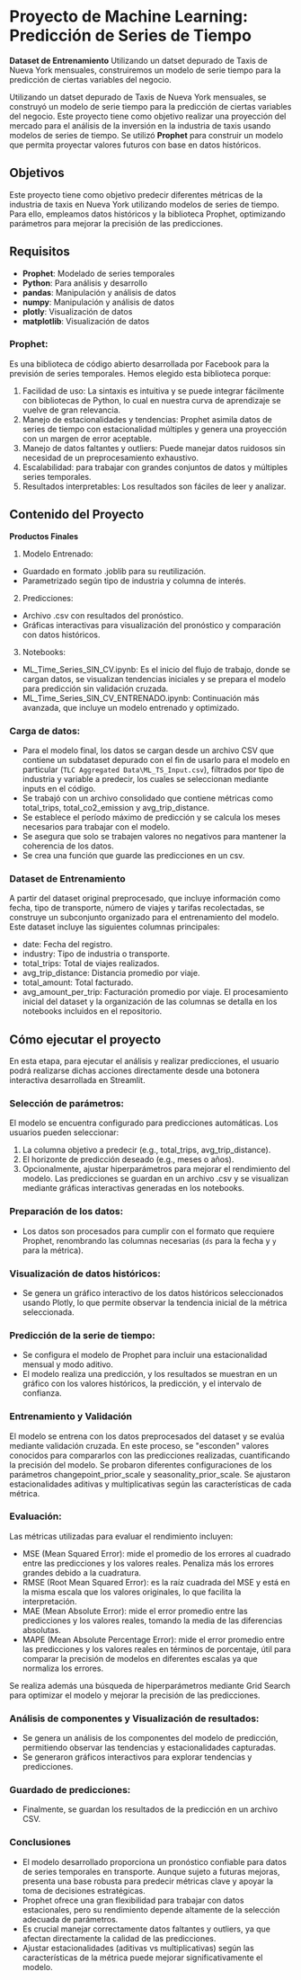 # Proyecto de Machine Learning: Predicción de Series de Tiempo

**Dataset de Entrenamiento**
Utilizando un datset depurado de Taxis de Nueva York mensuales, construiremos un modelo de serie tiempo para la predicción de ciertas variables del negocio.

Utilizando un datset depurado de Taxis de Nueva York mensuales, se construyó un modelo de serie tiempo para la predicción de ciertas variables del negocio.
Este proyecto tiene como objetivo realizar una proyección del mercado para el análisis de la inversión en la industria de taxis usando modelos de series de tiempo. Se utilizó **Prophet** para construir un modelo que permita proyectar valores futuros con base en datos históricos.

## Objetivos

Este proyecto tiene como objetivo predecir diferentes métricas de la industria de taxis en Nueva York utilizando modelos de series de tiempo. Para ello, empleamos datos históricos y la biblioteca Prophet, optimizando parámetros para mejorar la precisión de las predicciones.

## Requisitos

- **Prophet**: Modelado de series temporales
- **Python**: Para análisis y desarrollo
- **pandas**: Manipulación y análisis de datos
- **numpy**: Manipulación y análisis de datos
- **plotly**: Visualización de datos
- **matplotlib**: Visualización de datos

### Prophet:

Es una biblioteca de código abierto desarrollada por Facebook para la previsión de series temporales. Hemos elegido esta biblioteca porque:

1. Facilidad de uso: La sintaxis es intuitiva y se puede integrar fácilmente con bibliotecas de Python, lo cual en nuestra curva de aprendizaje se vuelve de gran relevancia.
2. Manejo de estacionalidades y tendencias: Prophet asimila datos de series de tiempo con estacionalidad múltiples y genera una proyección con un margen de error aceptable.
3. Manejo de datos faltantes y outliers: Puede manejar datos ruidosos sin necesidad de un preprocesamiento exhaustivo.
4. Escalabilidad: para trabajar con grandes conjuntos de datos y múltiples series temporales.
5. Resultados interpretables: Los resultados son fáciles de leer y analizar.

## Contenido del Proyecto

**Productos Finales**

1. Modelo Entrenado:

- Guardado en formato .joblib para su reutilización.
- Parametrizado según tipo de industria y columna de interés.

2. Predicciones:

- Archivo .csv con resultados del pronóstico.
- Gráficas interactivas para visualización del pronóstico y comparación con datos históricos.

3. Notebooks:

- ML_Time_Series_SIN_CV.ipynb: Es el inicio del flujo de trabajo, donde se cargan datos, se visualizan tendencias iniciales y se prepara el modelo para predicción sin validación cruzada.
- ML_Time_Series_SIN_CV_ENTRENADO.ipynb: Continuación más avanzada, que incluye un modelo entrenado y optimizado.

### Carga de datos:

- Para el modelo final, los datos se cargan desde un archivo CSV que contiene un subdataset depurado con el fin de usarlo para el modelo en particular (`TLC Aggregated Data\ML_TS_Input.csv`), filtrados por tipo de industria y variable a predecir, los cuales se seleccionan mediante inputs en el código.
- Se trabajó con un archivo consolidado que contiene métricas como total_trips, total_co2_emission y avg_trip_distance.
- Se establece el período máximo de predicción y se calcula los meses necesarios para trabajar con el modelo.
- Se asegura que solo se trabajen valores no negativos para mantener la coherencia de los datos.
- Se crea una función que guarde las predicciones en un csv.

### Dataset de Entrenamiento

A partir del dataset original preprocesado, que incluye información como fecha, tipo de transporte, número de viajes y tarifas recolectadas, se construye un subconjunto organizado para el entrenamiento del modelo. Este dataset incluye las siguientes columnas principales:

- date: Fecha del registro.
- industry: Tipo de industria o transporte.
- total_trips: Total de viajes realizados.
- avg_trip_distance: Distancia promedio por viaje.
- total_amount: Total facturado.
- avg_amount_per_trip: Facturación promedio por viaje.
  El procesamiento inicial del dataset y la organización de las columnas se detalla en los notebooks incluidos en el repositorio.

## Cómo ejecutar el proyecto

En esta etapa, para ejecutar el análisis y realizar predicciones, el usuario podrá realizarse dichas acciones directamente desde una botonera interactiva desarrollada en Streamlit.

### Selección de parámetros:

El modelo se encuentra configurado para predicciones automáticas. Los usuarios pueden seleccionar:

1. La columna objetivo a predecir (e.g., total_trips, avg_trip_distance).
2. El horizonte de predicción deseado (e.g., meses o años).
3. Opcionalmente, ajustar hiperparámetros para mejorar el rendimiento del modelo.
   Las predicciones se guardan en un archivo .csv y se visualizan mediante gráficas interactivas generadas en los notebooks.

### Preparación de los datos:

- Los datos son procesados para cumplir con el formato que requiere Prophet, renombrando las columnas necesarias (`ds` para la fecha y `y` para la métrica).

### Visualización de datos históricos:

- Se genera un gráfico interactivo de los datos históricos seleccionados usando Plotly, lo que permite observar la tendencia inicial de la métrica seleccionada.

### Predicción de la serie de tiempo:

- Se configura el modelo de Prophet para incluir una estacionalidad mensual y modo aditivo.
- El modelo realiza una predicción, y los resultados se muestran en un gráfico con los valores históricos, la predicción, y el intervalo de confianza.

### Entrenamiento y Validación

El modelo se entrena con los datos preprocesados del dataset y se evalúa mediante validación cruzada. En este proceso, se "esconden" valores conocidos para compararlos con las predicciones realizadas, cuantificando la precisión del modelo.
Se probaron diferentes configuraciones de los parámetros changepoint_prior_scale y seasonality_prior_scale.
Se ajustaron estacionalidades aditivas y multiplicativas según las características de cada métrica.

### Evaluación:

Las métricas utilizadas para evaluar el rendimiento incluyen:

- MSE (Mean Squared Error): mide el promedio de los errores al cuadrado entre las predicciones y los valores reales. Penaliza más los errores grandes debido a la cuadratura.
- RMSE (Root Mean Squared Error): es la raíz cuadrada del MSE y está en la misma escala que los valores originales, lo que facilita la interpretación.
- MAE (Mean Absolute Error): mide el error promedio entre las predicciones y los valores reales, tomando la media de las diferencias absolutas.
- MAPE (Mean Absolute Percentage Error): mide el error promedio entre las predicciones y los valores reales en términos de porcentaje, útil para comparar la precisión de modelos en diferentes escalas ya que normaliza los errores.

Se realiza además una búsqueda de hiperparámetros mediante Grid Search para optimizar el modelo y mejorar la precisión de las predicciones.

### Análisis de componentes y Visualización de resultados:

- Se genera un análisis de los componentes del modelo de predicción, permitiendo observar las tendencias y estacionalidades capturadas.
- Se generaron gráficos interactivos para explorar tendencias y predicciones.

### Guardado de predicciones:

- Finalmente, se guardan los resultados de la predicción en un archivo CSV.

### Conclusiones

- El modelo desarrollado proporciona un pronóstico confiable para datos de series temporales en transporte. Aunque sujeto a futuras mejoras, presenta una base robusta para predecir métricas clave y apoyar la toma de decisiones estratégicas.
- Prophet ofrece una gran flexibilidad para trabajar con datos estacionales, pero su rendimiento depende altamente de la selección adecuada de parámetros.
- Es crucial manejar correctamente datos faltantes y outliers, ya que afectan directamente la calidad de las predicciones.
- Ajustar estacionalidades (aditivas vs multiplicativas) según las características de la métrica puede mejorar significativamente el modelo.
